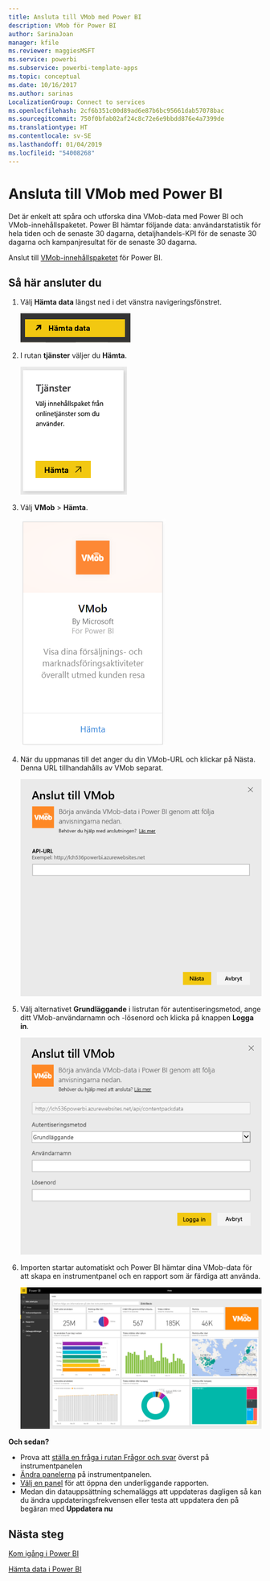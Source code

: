 ```yaml
---
title: Ansluta till VMob med Power BI
description: VMob för Power BI
author: SarinaJoan
manager: kfile
ms.reviewer: maggiesMSFT
ms.service: powerbi
ms.subservice: powerbi-template-apps
ms.topic: conceptual
ms.date: 10/16/2017
ms.author: sarinas
LocalizationGroup: Connect to services
ms.openlocfilehash: 2cf6b351c00d89ad6e87b6bc95661dab57078bac
ms.sourcegitcommit: 750f0bfab02af24c8c72e6e9bbdd876e4a7399de
ms.translationtype: HT
ms.contentlocale: sv-SE
ms.lasthandoff: 01/04/2019
ms.locfileid: "54008268"
---
```

# <a name="connect-to-vmob-with-power-bi"></a>Ansluta till VMob med Power BI
Det är enkelt att spåra och utforska dina VMob-data med Power BI och VMob-innehållspaketet. Power BI hämtar följande data: användarstatistik för hela tiden och de senaste 30 dagarna, detaljhandels-KPI för de senaste 30 dagarna och kampanjresultat för de senaste 30 dagarna.

Anslut till [VMob-innehållspaketet](https://app.powerbi.com/getdata/services/vmob) för Power BI.

## <a name="how-to-connect"></a>Så här ansluter du
1. Välj **Hämta data** längst ned i det vänstra navigeringsfönstret.
   
    ![](media/service-connect-to-vmob/getdata.png)
2. I rutan **tjänster** väljer du **Hämta**.
   
   ![](media/service-connect-to-vmob/services.png)
3. Välj **VMob** \> **Hämta**.
   
   ![](media/service-connect-to-vmob/vmob.png)
4. När du uppmanas till det anger du din VMob-URL och klickar på Nästa. Denna URL tillhandahålls av VMob separat.
   
    ![](media/service-connect-to-vmob/params.png)
5. Välj alternativet **Grundläggande** i listrutan för autentiseringsmetod, ange ditt VMob-användarnamn och -lösenord och klicka på knappen **Logga in**.
   
    ![](media/service-connect-to-vmob/creds.png)
6. Importen startar automatiskt och Power BI hämtar dina VMob-data för att skapa en instrumentpanel och en rapport som är färdiga att använda.
   
   ![](media/service-connect-to-vmob/dashboard2.png)

**Och sedan?**

* Prova att [ställa en fråga i rutan Frågor och svar](consumer/end-user-q-and-a.md) överst på instrumentpanelen
* [Ändra panelerna](service-dashboard-edit-tile.md) på instrumentpanelen.
* [Välj en panel](consumer/end-user-tiles.md) för att öppna den underliggande rapporten.
* Medan din datauppsättning schemaläggs att uppdateras dagligen så kan du ändra uppdateringsfrekvensen eller testa att uppdatera den på begäran med **Uppdatera nu**

## <a name="next-steps"></a>Nästa steg
[Kom igång i Power BI](service-get-started.md)

[Hämta data i Power BI](service-get-data.md)

